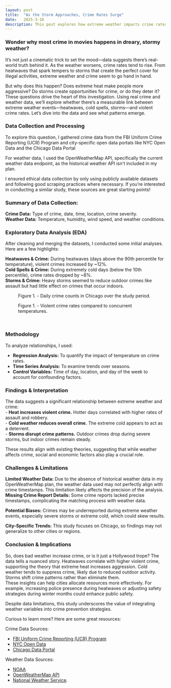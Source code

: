 ```yaml
---
layout: post
title:  "As the Storm Approaches, Crime Rates Surge"
date:   2025-3-16
description: This post explores how extreme weather impacts crime rates using data analysis, visualizations, and real-world trends.
---
```


<h3>Wonder why most crime in movies happens in dreary, stormy weather?</h3> 
It’s not just a cinematic trick to set the mood—data suggests there’s real-world truth behind it. As the weather worsens, crime rates tend to rise. From heatwaves that spark tempers to storms that create the perfect cover for illegal activities, extreme weather and crime seem to go hand in hand.<br>


But why does this happen? Does extreme heat make people more aggressive? Do storms create opportunities for crime, or do they deter it? These questions drive the heart of this investigation. Using real crime and weather data, we’ll explore whether there’s a measurable link between extreme weather events—heatwaves, cold spells, storms—and violent crime rates. Let’s dive into the data and see what patterns emerge.<br>


<h3>Data Collection and Processing</h3>

To explore this question, I gathered crime data from the FBI Uniform Crime Reporting (UCR) Program and city-specific open data portals like NYC Open Data and the Chicago Data Portal<br>



For weather data, I used the OpenWeatherMap API, specifically the current weather data endpoint, as the historical weather API isn't included in my plan.<br>



I ensured ethical data collection by only using publicly available datasets and following good scraping practices where necessary. If you’re interested in conducting a similar study, these sources are great starting points!<br>


<h3>Summary of Data Collection:</h3>

<strong>Crime Data:</strong> Type of crime, date, time, location, crime severity.<br>
<strong>Weather Data:</strong> Temperature, humidity, wind speed, and weather conditions.<br>


<h3>Exploratory Data Analysis (EDA)</h3>
After cleaning and merging the datasets, I conducted some initial analyses. Here are a few highlights:<br>

<strong>Heatwaves & Crime:</strong> During heatwaves (days above the 90th percentile for temperature), violent crimes increased by ~12%.<br>
<strong>Cold Spells & Crime:</strong> During extremely cold days (below the 10th percentile), crime rates dropped by ~8%.<br>
<strong>Storms & Crime:</strong> Heavy storms seemed to reduce outdoor crimes like assault but had little effect on crimes that occur indoors.<br>

<figure>
	<img src="{{site.url}}/{{site.baseurl}}/assets/img/daily_crimes.jpg" alt=""> 
	<figcaption>Figure 1. - Daily crime counts in Chicago over the study period.</figcaption>
</figure>

<figure>
	<img src="{{site.url}}/{{site.baseurl}}/assets/img/daily_crime_trend.jpg" alt=""> 
	<figcaption>Figure 1. - Violent crime rates compared to concurrent temperatures.</figcaption>
</figure>
<br>

<h3>Methodology</h3>
To analyze relationships, I used:<br>

- <strong>Regression Analysis:</strong> To quantify the impact of temperature on crime rates.<br>
- <strong>Time Series Analysis:</strong> To examine trends over seasons.<br>
- <strong>Control Variables:</strong> Time of day, location, and day of the week to account for confounding factors.<br>

<h3>Findings & Interpretation</h3>
The data suggests a significant relationship between extreme weather and crime:<br>
- <strong>Heat increases violent crime.</strong> Hotter days correlated with higher rates of assault and robbery.<br>
- <strong>Cold weather reduces overall crime.</strong> The extreme cold appears to act as a deterrent.<br>
- <strong>Storms disrupt crime patterns.</strong> Outdoor crimes drop during severe storms, but indoor crimes remain steady.<br>

These results align with existing theories, suggesting that while weather affects crime, social and economic factors also play a crucial role.<br>

<h3>Challenges & Limitations</h3> <strong>Limited Weather Data:</strong> Due to the absence of historical weather data in my OpenWeatherMap plan, the weather data used may not perfectly align with crime timestamps. This limitation likely affects the precision of the analysis.<br>
<strong>Missing Crime Report Details:</strong> Some crime reports lacked precise timestamps, complicating the matching process with weather data.<br>

<strong>Potential Biases:</strong> Crimes may be underreported during extreme weather events, especially severe storms or extreme cold, which could skew results.<br>

<strong>City-Specific Trends:</strong> This study focuses on Chicago, so findings may not generalize to other cities or regions.<br>

<h3>Conclusion & Implications</h3> So, does bad weather increase crime, or is it just a Hollywood trope? The data tells a nuanced story. Heatwaves correlate with higher violent crime, supporting the theory that extreme heat increases aggression. Cold weather tends to suppress crime, likely due to reduced outdoor activity. Storms shift crime patterns rather than eliminate them.<br>
These insights can help cities allocate resources more effectively. For example, increasing police presence during heatwaves or adjusting safety strategies during winter months could enhance public safety.<br>

Despite data limitations, this study underscores the value of integrating weather variables into crime prevention strategies.<br>

Curious to learn more? Here are some great resources:<br>

Crime Data Sources:<br>
- <a href="https://www.fbi.gov/services/cjis/ucr" target="_blank">FBI Uniform Crime Reporting (UCR) Program</a><br>
- <a href="https://data.cityofnewyork.us/" target="_blank">NYC Open Data</a><br>
- <a href="https://data.cityofchicago.org/" target="_blank">Chicago Data Portal</a><br>

Weather Data Sources:<br>
- <a href="https://www.ncdc.noaa.gov/" target="_blank">NOAA</a><br>
- <a href="https://openweathermap.org/api" target="_blank">OpenWeatherMap API</a><br>
- <a href="https://www.weather.gov/" target="_blank">National Weather Service</a>.